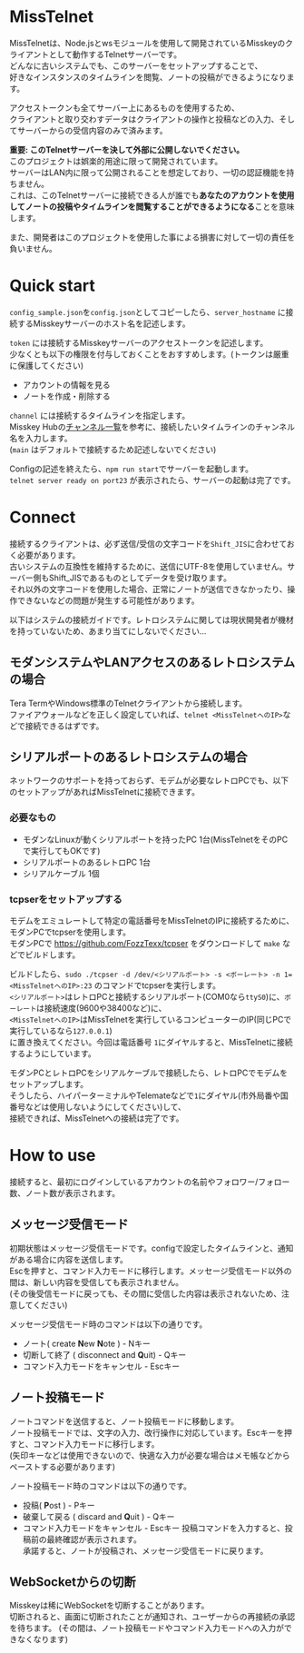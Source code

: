 # MissTelnet
MissTelnetは、Node.jsとwsモジュールを使用して開発されているMisskeyのクライアントとして動作するTelnetサーバーです。   
どんなに古いシステムでも、このサーバーをセットアップすることで、   
好きなインスタンスのタイムラインを閲覧、ノートの投稿ができるようになります。   

アクセストークンも全てサーバー上にあるものを使用するため、   
クライアントと取り交わすデータはクライアントの操作と投稿などの入力、そしてサーバーからの受信内容のみで済みます。

**重要: このTelnetサーバーを決して外部に公開しないでください。**   
このプロジェクトは娯楽的用途に限って開発されています。   
サーバーはLAN内に限って公開されることを想定しており、一切の認証機能を持ちません。   
これは、このTelnetサーバーに接続できる人が誰でも**あなたのアカウントを使用してノートの投稿やタイムラインを閲覧することができるようになる**ことを意味します。   

また、開発者はこのプロジェクトを使用した事による損害に対して一切の責任を負いません。   

# Quick start
`config_sample.json`を`config.json`としてコピーしたら、`server_hostname` に接続するMisskeyサーバーのホスト名を記述します。   

`token` には接続するMisskeyサーバーのアクセストークンを記述します。   
少なくとも以下の権限を付与しておくことをおすすめします。(トークンは厳重に保護してください)   
- アカウントの情報を見る
- ノートを作成・削除する

`channel` には接続するタイムラインを指定します。   
Misskey Hubの[チャンネル一覧](https://misskey-hub.net/docs/api/streaming/channel/)を参考に、接続したいタイムラインのチャンネル名を入力します。   
(`main` はデフォルトで接続するため記述しないでください)   

Configの記述を終えたら、`npm run start`でサーバーを起動します。   
`telnet server ready on port23` が表示されたら、サーバーの起動は完了です。

# Connect
接続するクライアントは、必ず送信/受信の文字コードを`Shift_JIS`に合わせておく必要があります。   
古いシステムの互換性を維持するために、送信にUTF-8を使用していません。サーバー側もShift_JISであるものとしてデータを受け取ります。   
それ以外の文字コードを使用した場合、正常にノートが送信できなかったり、操作できないなどの問題が発生する可能性があります。   

以下はシステムの接続ガイドです。レトロシステムに関しては現状開発者が機材を持っていないため、あまり当てにしないでください…

## モダンシステムやLANアクセスのあるレトロシステムの場合
Tera TermやWindows標準のTelnetクライアントから接続します。   
ファイアウォールなどを正しく設定していれば、`telnet <MissTelnetへのIP>`などで接続できるはずです。   

## シリアルポートのあるレトロシステムの場合
ネットワークのサポートを持っておらず、モデムが必要なレトロPCでも、以下のセットアップがあればMissTelnetに接続できます。

### 必要なもの
- モダンなLinuxが動くシリアルポートを持ったPC 1台(MissTelnetをそのPCで実行してもOKです)
- シリアルポートのあるレトロPC 1台
- シリアルケーブル 1個

### tcpserをセットアップする
モデムをエミュレートして特定の電話番号をMissTelnetのIPに接続するために、モダンPCでtcpserを使用します。   
モダンPCで https://github.com/FozzTexx/tcpser をダウンロードして `make` などでビルドします。   

ビルドしたら、`sudo ./tcpser -d /dev/<シリアルポート> -s <ボーレート> -n 1=<MissTelnetへのIP>:23` のコマンドでtcpserを実行します。   
`<シリアルポート>`はレトロPCと接続するシリアルポート(COM0なら`ttyS0`)に、`ボーレート`は接続速度(9600や38400など)に、   
`<MissTelnetへのIP>`はMissTelnetを実行しているコンピューターのIP(同じPCで実行しているなら`127.0.0.1`)   
に置き換えてください。今回は電話番号 `1`にダイヤルすると、MissTelnetに接続するようにしています。   

モダンPCとレトロPCをシリアルケーブルで接続したら、レトロPCでモデムをセットアップします。   
そうしたら、ハイパーターミナルやTelemateなどで`1`にダイヤル(市外局番や国番号などは使用しないようにしてください)して、   
接続できれば、MissTelnetへの接続は完了です。


# How to use
接続すると、最初にログインしているアカウントの名前やフォロワー/フォロー数、ノート数が表示されます。
## メッセージ受信モード
初期状態はメッセージ受信モードです。configで設定したタイムラインと、通知がある場合に内容を送信します。   
Escを押すと、コマンド入力モードに移行します。メッセージ受信モード以外の間は、新しい内容を受信しても表示されません。   
(その後受信モードに戻っても、その間に受信した内容は表示されないため、注意してください)   

メッセージ受信モード時のコマンドは以下の通りです。
- ノート( create **N**ew **N**ote ) - Nキー
- 切断して終了 ( disconnect and **Q**uit) - Qキー
- コマンド入力モードをキャンセル - Escキー
## ノート投稿モード
ノートコマンドを送信すると、ノート投稿モードに移動します。   
ノート投稿モードでは、文字の入力、改行操作に対応しています。Escキーを押すと、コマンド入力モードに移行します。   
(矢印キーなどは使用できないので、快適な入力が必要な場合はメモ帳などからペーストする必要があります)   

ノート投稿モード時のコマンドは以下の通りです。
- 投稿( **P**ost ) - Pキー
- 破棄して戻る ( discard and **Q**uit ) - Qキー
- コマンド入力モードをキャンセル - Escキー
投稿コマンドを入力すると、投稿前の最終確認が表示されます。   
承諾すると、ノートが投稿され、メッセージ受信モードに戻ります。
## WebSocketからの切断
Misskeyは稀にWebSocketを切断することがあります。   
切断されると、画面に切断されたことが通知され、ユーザーからの再接続の承認を待ちます。
(その間は、ノート投稿モードやコマンド入力モードへの入力ができなくなります)